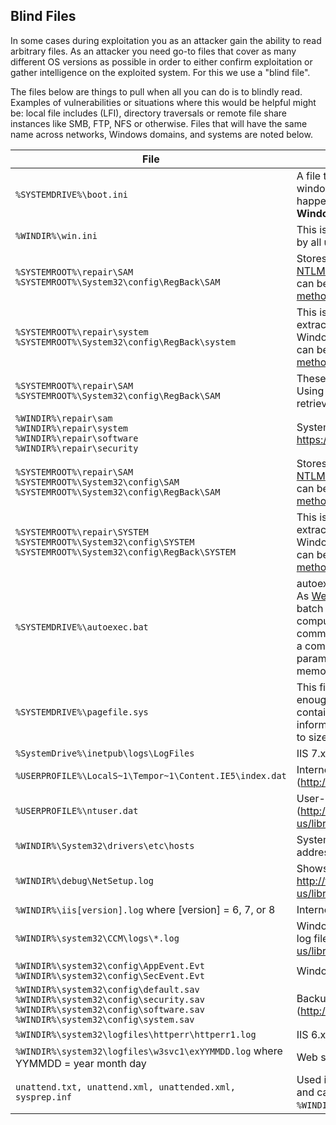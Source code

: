 ## Blind Files

In some cases during exploitation you as an attacker gain the ability to read arbitrary files. As an attacker you need go-to files that cover as many different OS versions as possible in order to either confirm exploitation or gather intelligence on the exploited system. For this we use a "blind file".

The files below are things to pull when all you can do is to blindly read. Examples of vulnerabilities or situations where this would be helpful might be: local file includes (LFI), directory traversals or remote file share instances like SMB, FTP, NFS or otherwise. Files that will have the same name across networks, Windows domains, and systems are noted below. 

| File     | Description / Importance |
| -------- | ------------------------ |
| `%SYSTEMDRIVE%\boot.ini` | A file that can be counted on to be on virtually every windows host. Helps with confirmation that a read is happening. **WARNING - in more recent versions of Windows this file in no longer there.** |
| `%WINDIR%\win.ini` | This is another file that can be counted on to be readable by all users of a system. |
| `%SYSTEMROOT%\repair\SAM`<br>`%SYSTEMROOT%\System32\config\RegBack\SAM` | Stores user passwords in either an [LM hash](https://en.wikipedia.org/wiki/LM_hash) and/or an [NTLM hash](https://en.wikipedia.org/wiki/NTLM) format. The SAM file in \repair is locked, but can be retrieved using forensic or [Volume Shadow copy methods](http://www.room362.com/blog/2013/6/10/volume-shadow-copy-ntdsdit-domain-hashes-remotely-part1.html). |
| `%SYSTEMROOT%\repair\system`<br>`%SYSTEMROOT%\System32\config\RegBack\system` | This is the SYSTEM registry hive. This file is needed to extract the user account password hashes from a Windows system. The SYSTEM file in \repair is locked, but can be retrieved using forensic or [Volume Shadow copy methods](http://www.room362.com/blog/2013/6/10/volume-shadow-copy-ntdsdit-domain-hashes-remotely-part1.html). |
| `%SYSTEMROOT%\repair\SAM` <br> `%SYSTEMROOT%\System32\config\RegBack\SAM` | These files store the LM and NTLM hashes for local users.  Using [Volume Shadow Copy](http://www.room362.com/blog/2013/6/10/volume-shadow-copy-ntdsdit-domain-hashes-remotely-part1.html) or [Ninja Copy](http://clymb3r.wordpress.com/2013/06/13/using-powershell-to-copy-ntds-dit-registry-hives-bypass-sacls-dacls-file-locks/) you can retrieve these files. |
| `%WINDIR%\repair\sam`<br>`%WINDIR%\repair\system`<br>`%WINDIR%\repair\software`<br>`%WINDIR%\repair\security` | System registry hives. https://en.wikipedia.org/wiki/Windows_Registry |
| `%SYSTEMROOT%\repair\SAM`<br>`%SYSTEMROOT%\System32\config\SAM`<br>`%SYSTEMROOT%\System32\config\RegBack\SAM` | Stores user passwords in either an [LM hash](https://en.wikipedia.org/wiki/LM_hash) and/or an [NTLM hash](https://en.wikipedia.org/wiki/NTLM) format. The SAM file in \repair is locked, but can be retrieved using forensic or [Volume Shadow copy methods](http://www.room362.com/blog/2013/6/10/volume-shadow-copy-ntdsdit-domain-hashes-remotely-part1.html). |
| `%SYSTEMROOT%\repair\SYSTEM`<br>`%SYSTEMROOT%\System32\config\SYSTEM`<br>`%SYSTEMROOT%\System32\config\RegBack\SYSTEM` | This is the SYSTEM registry hive. This file is needed to extract the user account password hashes from a Windows system. The SYSTEM file in \repair is locked, but can be retrieved using forensic or [Volume Shadow copy methods](http://www.room362.com/blog/2013/6/10/volume-shadow-copy-ntdsdit-domain-hashes-remotely-part1.html). |
| `%SYSTEMDRIVE%\autoexec.bat` | autoexec.bat is a startup script that executes at startup. As [Webopedia states](http://www.webopedia.com/TERM/A/autoexec_bat.html), “Stands for automatically executed batch file, the file that DOS automatically executes when a computer boots up. This is a convenient place to put commands you always want to execute at the beginning of a computing session. For example, you can set system parameters such as the date and time, and install memory-resident programs.” |
| `%SYSTEMDRIVE%\pagefile.sys` | This file is used by the operating system when there is not enough RAM (memory) in the system. It is a large file, but contains spill over from RAM, usually lots of good information can be pulled, but should be a last resort due to size. |
| `%SystemDrive%\inetpub\logs\LogFiles` | IIS 7.x web server log file location. |
| `%USERPROFILE%\LocalS~1\Tempor~1\Content.IE5\index.dat` | Internet Explorer web browser history file (http://support.microsoft.com/kb/322916) |
| `%USERPROFILE%\ntuser.dat` | User-level Windows registry settings (http://technet.microsoft.com/en-us/library/cc758618(v=WS.10).aspx) |
| `%WINDIR%\System32\drivers\etc\hosts` | System hosts file for local translation of host names to IP addresses. |
| `%WINDIR%\debug\NetSetup.log` | Shows issues when computers are joined to a domain. http://technet.microsoft.com/en-us/library/cc961817.aspx |
| `%WINDIR%\iis[version].log` where [version] = 6, 7, or 8 | Internet Information Service (IIS web server) log files. |
| `%WINDIR%\system32\CCM\logs\*.log` | Windows SCCM (System Center Configuration Manager) log files (http://technet.microsoft.com/en-us/library/bb892800.aspx) |
| `%WINDIR%\system32\config\AppEvent.Evt`<br>`%WINDIR%\system32\config\SecEvent.Evt` | Windows Event Logs. |
| `%WINDIR%\system32\config\default.sav`<br>`%WINDIR%\system32\config\security.sav`<br>`%WINDIR%\system32\config\software.sav`<br>`%WINDIR%\system32\config\system.sav` | Backup Windows registry files (http://forensics.wikia.com/wiki/Windows_registry_entries) |
| `%WINDIR%\system32\logfiles\httperr\httperr1.log` | IIS 6.x web server error logs. |
| `%WINDIR%\system32\logfiles\w3svc1\exYYMMDD.log` where YYMMDD = year month day | Web server log files. |
| `unattend.txt, unattend.xml, unattended.xml, sysprep.inf` | Used in the automated deployment of Windows images and can contain user accounts. Sometimes found in the `%WINDIR%\Panther\` directory. |